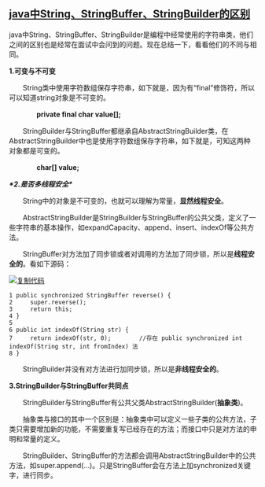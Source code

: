 ## [java中String、StringBuffer、StringBuilder的区别](https://www.cnblogs.com/xudong-bupt/p/3961159.html)

java中String、StringBuffer、StringBuilder是编程中经常使用的字符串类，他们之间的区别也是经常在面试中会问到的问题。现在总结一下，看看他们的不同与相同。

**1.可变与不可变**

　　String类中使用字符数组保存字符串，如下就是，因为有“final”修饰符，所以可以知道string对象是不可变的。

　　　　**private final char value[];**

　　StringBuilder与StringBuffer都继承自AbstractStringBuilder类，在AbstractStringBuilder中也是使用字符数组保存字符串，如下就是，可知这两种对象都是可变的。

　　　　**char[] value;**

***\*2.是否多线程安全\****

　　String中的对象是不可变的，也就可以理解为常量，**显然线程安全**。

　　AbstractStringBuilder是StringBuilder与StringBuffer的公共父类，定义了一些字符串的基本操作，如expandCapacity、append、insert、indexOf等公共方法。

　　StringBuffer对方法加了同步锁或者对调用的方法加了同步锁，所以是**线程安全的**。看如下源码：

[![复制代码](https://common.cnblogs.com/images/copycode.gif)](javascript:void(0);)

```
1 public synchronized StringBuffer reverse() {
2     super.reverse();
3     return this;
4 }
5 
6 public int indexOf(String str) {
7     return indexOf(str, 0);        //存在 public synchronized int indexOf(String str, int fromIndex) 法
8 }
```

　　StringBuilder并没有对方法进行加同步锁，所以是**非线程安全的**。

 **3.StringBuilder与StringBuffer共同点**

　　StringBuilder与StringBuffer有公共父类AbstractStringBuilder(**抽象类**)。

　　抽象类与接口的其中一个区别是：抽象类中可以定义一些子类的公共方法，子类只需要增加新的功能，不需要重复写已经存在的方法；而接口中只是对方法的申明和常量的定义。

　　StringBuilder、StringBuffer的方法都会调用AbstractStringBuilder中的公共方法，如super.append(...)。只是StringBuffer会在方法上加synchronized关键字，进行同步。